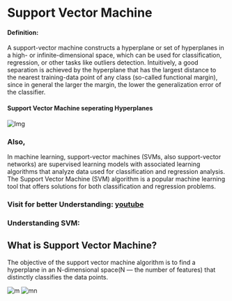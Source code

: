 # Support Vector Machine

#### Definition:
A support-vector machine constructs a hyperplane or set of hyperplanes in a high- or infinite-dimensional space, which can be used for classification, regression, or other tasks like outliers detection. Intuitively, a good separation is achieved by the hyperplane that has the largest distance to the nearest training-data point of any class (so-called functional margin), since in general the larger the margin, the lower the generalization error of the classifier.
#### Support Vector Machine seperating Hyperplanes
![Img](https://upload.wikimedia.org/wikipedia/commons/thumb/b/b5/Svm_separating_hyperplanes_%28SVG%29.svg/1024px-Svm_separating_hyperplanes_%28SVG%29.svg.png)

### Also,
In machine learning, support-vector machines (SVMs, also support-vector networks) are supervised learning models with associated learning algorithms that analyze data used for classification and regression analysis. The Support Vector Machine (SVM) algorithm is a popular machine learning tool that offers solutions for both classification and regression problems.

### Visit for better Understanding: [youtube](https://www.youtube.com/watch?v=efR1C6CvhmE&vl=en)


### Understanding SVM:
## What is Support Vector Machine?
The objective of the support vector machine algorithm is to find a hyperplane in an N-dimensional space(N — the number of features) that distinctly classifies the data points.

![m](https://miro.medium.com/max/600/0*9jEWNXTAao7phK-5.png)                               ![mn](https://miro.medium.com/max/600/0*0o8xIA4k3gXUDCFU.png)

